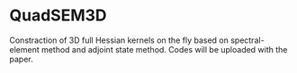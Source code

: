 # QuadSEM3D

Constraction of 3D full Hessian kernels on the fly based on spectral-element method and adjoint state method. Codes will be uploaded with the paper.
